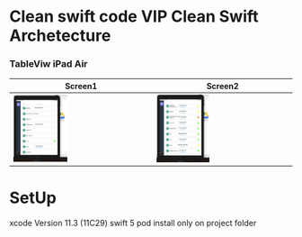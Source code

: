 # Clean swift code VIP Clean Swift Archetecture 

### TableViw iPad Air
|   Screen1   |  Screen2  | 
|--------------|--------------|
|<img src="s12.png" width="40%" alt="Weather View"/>| <img src="s2.png" width="40%" alt="Weather View"/>|
# SetUp
xcode Version 11.3 (11C29)
swift 5 
pod install only on project folder

